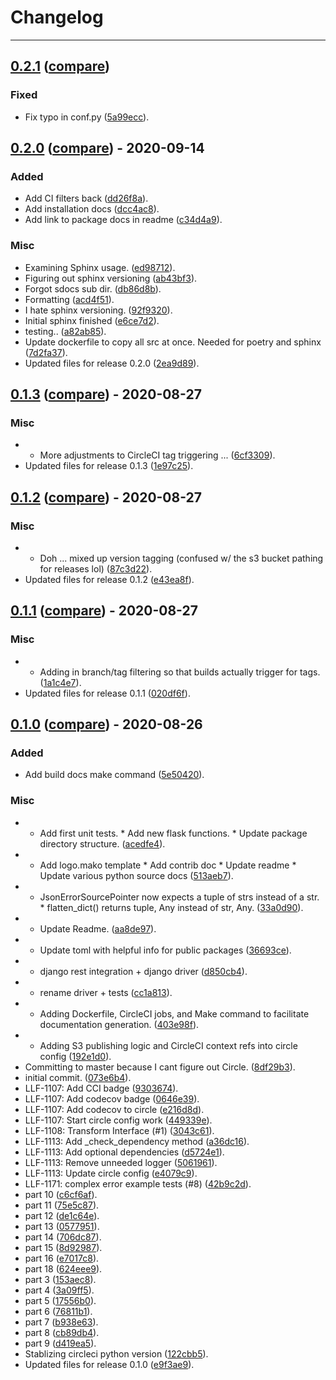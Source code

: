 # Changelog
---

## [0.2.1](https://github.com/LeafLink/pyll-json-errors/releases/tag/0.2.1) ([compare](https://github.com/LeafLink/pyll-json-errors/compare/0.2.0...0.2.1))

### Fixed
- Fix typo in conf.py ([5a99ecc](https://github.com/LeafLink/pyll-json-errors/commit/5a99eccff6dc7768cd20911789dd50f259782a0f)).


## [0.2.0](https://github.com/LeafLink/pyll-json-errors/releases/tag/0.2.0) ([compare](https://github.com/LeafLink/pyll-json-errors/compare/0.1.3...0.2.0)) - 2020-09-14

### Added
- Add CI filters back ([dd26f8a](https://github.com/LeafLink/pyll-json-errors/commit/dd26f8a19a22acfbce2ccb6c0426417b24017da8)).
- Add installation docs ([dcc4ac8](https://github.com/LeafLink/pyll-json-errors/commit/dcc4ac86622b463050f849174ee98a1ea2249696)).
- Add link to package docs in readme ([c34d4a9](https://github.com/LeafLink/pyll-json-errors/commit/c34d4a94692c671b4015fd23f6561baf65a1430c)).

### Misc
- Examining Sphinx usage. ([ed98712](https://github.com/LeafLink/pyll-json-errors/commit/ed98712153b5f41b7bf4e8bce3c2b9af9fe91eed)).
- Figuring out sphinx versioning ([ab43bf3](https://github.com/LeafLink/pyll-json-errors/commit/ab43bf3453ca52052f71de273f9ec3d43b8bb870)).
- Forgot sdocs sub dir. ([db86d8b](https://github.com/LeafLink/pyll-json-errors/commit/db86d8b5b97f9f988b52b7806e63d716e326be93)).
- Formatting ([acd4f51](https://github.com/LeafLink/pyll-json-errors/commit/acd4f51a6d222ef8fa4827c988b26f571558f3e6)).
- I hate sphinx versioning. ([92f9320](https://github.com/LeafLink/pyll-json-errors/commit/92f932019383347b06d2db714003f91dc15d70fb)).
- Initial sphinx finished ([e6ce7d2](https://github.com/LeafLink/pyll-json-errors/commit/e6ce7d26ff04f18eb8cfce0e0b8dc2410bfac6ea)).
- testing.. ([a82ab85](https://github.com/LeafLink/pyll-json-errors/commit/a82ab85fba47bb57777bd54955b0326d197129fa)).
- Update dockerfile to copy all src at once. Needed for poetry and sphinx ([7d2fa37](https://github.com/LeafLink/pyll-json-errors/commit/7d2fa376bff7f8b8f00180b62592d0a5f7f966a6)).
- Updated files for release 0.2.0 ([2ea9d89](https://github.com/LeafLink/pyll-json-errors/commit/2ea9d89829e8f5022dda1f02dae7596d91a61549)).


## [0.1.3](https://github.com/LeafLink/pyll-json-errors/releases/tag/0.1.3) ([compare](https://github.com/LeafLink/pyll-json-errors/compare/0.1.2...0.1.3)) - 2020-08-27

### Misc
- - More adjustments to CircleCI tag triggering ... ([6cf3309](https://github.com/LeafLink/pyll-json-errors/commit/6cf3309259c4f72430e1e981fc5537ed6509203c)).
- Updated files for release 0.1.3 ([1e97c25](https://github.com/LeafLink/pyll-json-errors/commit/1e97c256bc752eb0cdbcfbc2d68fda60a11a7088)).


## [0.1.2](https://github.com/LeafLink/pyll-json-errors/releases/tag/0.1.2) ([compare](https://github.com/LeafLink/pyll-json-errors/compare/0.1.1...0.1.2)) - 2020-08-27

### Misc
- - Doh ... mixed up version tagging (confused w/ the s3 bucket pathing for releases lol) ([87c3d22](https://github.com/LeafLink/pyll-json-errors/commit/87c3d221b64f64ca2a40fb1ae428ed075c653d3b)).
- Updated files for release 0.1.2 ([e43ea8f](https://github.com/LeafLink/pyll-json-errors/commit/e43ea8fc6a2c7aef1713115ed44ff608efd3b05a)).


## [0.1.1](https://github.com/LeafLink/pyll-json-errors/releases/tag/0.1.1) ([compare](https://github.com/LeafLink/pyll-json-errors/compare/0.1.0...0.1.1)) - 2020-08-27

### Misc
- - Adding in branch/tag filtering so that builds actually trigger for tags. ([1a1c4e7](https://github.com/LeafLink/pyll-json-errors/commit/1a1c4e780de164c47a4a30ac8e7dfdcba92f63b2)).
- Updated files for release 0.1.1 ([020df6f](https://github.com/LeafLink/pyll-json-errors/commit/020df6fbb9c993975e740586ab7614cd93ec500e)).


## [0.1.0](https://github.com/LeafLink/pyll-json-errors/releases/tag/0.1.0) ([compare](https://github.com/LeafLink/pyll-json-errors/compare/073e6b4158d450ff89fe34df8073dd472e3e1b42...0.1.0)) - 2020-08-26

### Added
- Add build docs make command ([5e50420](https://github.com/LeafLink/pyll-json-errors/commit/5e504208ebf0a394a17f97a4a7bf7e64a5848087)).

### Misc
- * Add first unit tests. * Add new flask functions. * Update package directory structure. ([acedfe4](https://github.com/LeafLink/pyll-json-errors/commit/acedfe497aff48032ea6d5c326b25292452abe5e)).
- * Add logo.mako template * Add contrib doc * Update readme * Update various python source docs ([513aeb7](https://github.com/LeafLink/pyll-json-errors/commit/513aeb7fafcf03df66a73b089c263b13f1170d2d)).
- * JsonErrorSourcePointer now expects a tuple of strs instead of a str. * flatten_dict() returns tuple, Any instead of str, Any. ([33a0d90](https://github.com/LeafLink/pyll-json-errors/commit/33a0d90ad9218da8d34d6daa71d473587b8443db)).
- * Update Readme. ([aa8de97](https://github.com/LeafLink/pyll-json-errors/commit/aa8de97da93240fdf6cea747e119ea7fc1c5009c)).
- * Update toml with helpful info for public packages ([36693ce](https://github.com/LeafLink/pyll-json-errors/commit/36693ce0d5bd287bd20dbbc4893a3a3813d3a473)).
- + django rest integration + django driver ([d850cb4](https://github.com/LeafLink/pyll-json-errors/commit/d850cb46a5b0a102dc8ccd5917118a125cce1165)).
- + rename driver + tests ([cc1a813](https://github.com/LeafLink/pyll-json-errors/commit/cc1a813d501b5ad5ab3d0607cd324fc97b04ad28)).
- - Adding Dockerfile, CircleCI jobs, and Make command to facilitate documentation generation. ([403e98f](https://github.com/LeafLink/pyll-json-errors/commit/403e98fd2d23f15237774caf0030a4541c63e696)).
- - Adding S3 publishing logic and CircleCI context refs into circle config ([192e1d0](https://github.com/LeafLink/pyll-json-errors/commit/192e1d04af5d55c025c91c10e1ee06156f2948a7)).
- Committing to master because I cant figure out Circle. ([8df29b3](https://github.com/LeafLink/pyll-json-errors/commit/8df29b3e5639038cb9315f0e0caa77d63d95964b)).
- initial commit. ([073e6b4](https://github.com/LeafLink/pyll-json-errors/commit/073e6b4158d450ff89fe34df8073dd472e3e1b42)).
- LLF-1107: Add CCI badge ([9303674](https://github.com/LeafLink/pyll-json-errors/commit/930367439b4229bb1341468b99c9f9ae78027c66)).
- LLF-1107: Add codecov badge ([0646e39](https://github.com/LeafLink/pyll-json-errors/commit/0646e39119cc0eb0c1ea38c92886c37c11c9090d)).
- LLF-1107: Add codecov to circle ([e216d8d](https://github.com/LeafLink/pyll-json-errors/commit/e216d8d7f2580c8596bfac2c9f0c3483e6cf7a35)).
- LLF-1107: Start circle config work ([449339e](https://github.com/LeafLink/pyll-json-errors/commit/449339e04c44524ffa6e562ed68ffeb77127104c)).
- LLF-1108: Transform Interface (#1) ([3043c61](https://github.com/LeafLink/pyll-json-errors/commit/3043c616fc01caec5a96de0227655f44ffb2eb9c)).
- LLF-1113: Add _check_dependency method ([a36dc16](https://github.com/LeafLink/pyll-json-errors/commit/a36dc1622a4d4a0144564411e93168a327928d10)).
- LLF-1113: Add optional dependencies ([d5724e1](https://github.com/LeafLink/pyll-json-errors/commit/d5724e150dd51701522ae458575efcd2ce387571)).
- LLF-1113: Remove unneeded logger ([5061961](https://github.com/LeafLink/pyll-json-errors/commit/5061961475c24dfea67664a31beafb2467a03ebf)).
- LLF-1113: Update circle config ([e4079c9](https://github.com/LeafLink/pyll-json-errors/commit/e4079c9096abe7210d369838aad8082c8b2ac3e6)).
- LLF-1171: complex error example tests (#8) ([42b9c2d](https://github.com/LeafLink/pyll-json-errors/commit/42b9c2d3724ae1f497858ee64c0123ac847f71f9)).
- part 10 ([c6cf6af](https://github.com/LeafLink/pyll-json-errors/commit/c6cf6af78461ce36948c4b972fb7653be43c18e9)).
- part 11 ([75e5c87](https://github.com/LeafLink/pyll-json-errors/commit/75e5c872f258f158e8a8ac918577d1557fe7c85f)).
- part 12 ([de1c64e](https://github.com/LeafLink/pyll-json-errors/commit/de1c64e85055611e91d31ba654fe55af9f485b93)).
- part 13 ([0577951](https://github.com/LeafLink/pyll-json-errors/commit/0577951870acd13bab10c4cbc49d73d519023635)).
- part 14 ([706dc87](https://github.com/LeafLink/pyll-json-errors/commit/706dc876393faa755697e58d9b555acda1a4e891)).
- part 15 ([8d92987](https://github.com/LeafLink/pyll-json-errors/commit/8d92987cfd3c277c6c5588457eed3b6e85679294)).
- part 16 ([e7017c8](https://github.com/LeafLink/pyll-json-errors/commit/e7017c8216b6b986c5c567742ff71d132514ac55)).
- part 18 ([624eee9](https://github.com/LeafLink/pyll-json-errors/commit/624eee9172d6ab615e8c86dcc17b8c25834bd6db)).
- part 3 ([153aec8](https://github.com/LeafLink/pyll-json-errors/commit/153aec848e0a26146068c6b33ca996ca54cbf16b)).
- part 4 ([3a09ff5](https://github.com/LeafLink/pyll-json-errors/commit/3a09ff534cc219202e85083f5e7e617eec0569c2)).
- part 5 ([17556b0](https://github.com/LeafLink/pyll-json-errors/commit/17556b0b58ed6e6d2539ecd37187aa9191d07845)).
- part 6 ([76811b1](https://github.com/LeafLink/pyll-json-errors/commit/76811b193188fc95cd440a428ed42bd30a46119b)).
- part 7 ([b938e63](https://github.com/LeafLink/pyll-json-errors/commit/b938e63bed42996bf82297b1eeb6c8b2733d036e)).
- part 8 ([cb89db4](https://github.com/LeafLink/pyll-json-errors/commit/cb89db4d2c71d32d80147dcc6a75e3d417864c31)).
- part 9 ([d419ea5](https://github.com/LeafLink/pyll-json-errors/commit/d419ea5c9a941fd68446032519ec7da1c8fa209a)).
- Stablizing circleci python version ([122cbb5](https://github.com/LeafLink/pyll-json-errors/commit/122cbb53bf41d1627a029a96148ba1512898ee6c)).
- Updated files for release 0.1.0 ([e9f3ae9](https://github.com/LeafLink/pyll-json-errors/commit/e9f3ae968090a8cbc543852405f52bfe0fc017e6)).


